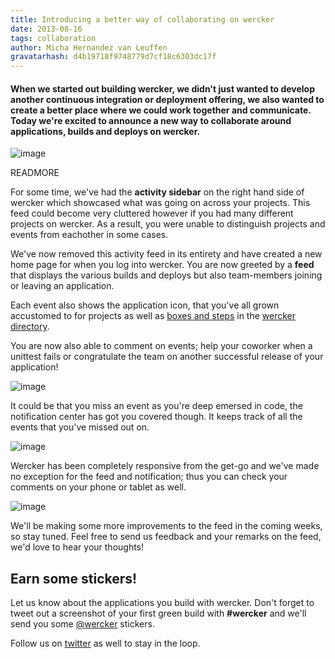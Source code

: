 ```yaml
---
title: Introducing a better way of collaborating on wercker
date: 2013-08-16
tags: collaboration
author: Micha Hernandez van Leuffen
gravatarhash: d4b19718f9748779d7cf18c6303dc17f
---
```


<h4 class="subheader">
When we started out building wercker, we didn't just wanted to develop another continuous integration or deployment offering, we also wanted to create a better place where we could work together and communicate. Today we're excited to announce a new way to collaborate around applications, builds and deploys on wercker.
</h4>

![image](http://f.cl.ly/items/0A2A3r0n1I2j2x2p3f06/Screen%20Shot%202013-08-16%20at%203.06.18%20PM.png)

READMORE

For some time, we've had the **activity sidebar** on the right hand side of wercker which showcased what was going on across your projects. This feed could become very cluttered however if you had many different projects on wercker. As a result, you were unable to distinguish projects and events from eachother in some cases.

We've now removed this activity feed in its entirety and have created a new home page for when you log into wercker. You are now greeted by a **feed** that displays the various builds and deploys but also team-members joining or leaving an application.

Each event also shows the application icon, that you've all grown accustomed to for projects as well as [boxes and steps](http://blog.wercker.com/2013/07/22/Announcing-the-Open-Delivery-platform.html) in the [wercker directory](http://app.wercker.com/#explore).

You are now also able to comment on events; help your coworker when a unittest fails or congratulate the team on another successful release of your application!

![image](http://f.cl.ly/items/1b1S3i3E232r0C0T1y2z/Screen%20Shot%202013-08-16%20at%201.44.56%20PM.png)

It could be that you miss an event as you're deep emersed in code, the notification center has got you covered though. It keeps track of all the events that you've missed out on.

![image](http://f.cl.ly/items/2F1r1W0q3T1a193G2y2v/Screen%20Shot%202013-08-16%20at%202.01.37%20PM.png)

Wercker has been completely responsive from the get-go and we've made no exception for the feed and notification; thus you can check your comments on your phone or tablet as well.

![image](http://f.cl.ly/items/0N0v1T1F3y3H2W2N322D/cid%3A18986a66-4f55-4f51-8f9d-196d1d9d1cd3.png)

We'll be making some more improvements to the feed in the coming weeks, so stay tuned. Feel free to send us feedback and your remarks on the feed, we'd love to hear your thoughts!

## Earn some stickers!

Let us know about the applications you build with wercker. Don't forget to tweet out a screenshot of your first green build with **#wercker** and we'll send you some [@wercker](http://twitter.com/wercker) stickers.

Follow us on [twitter](http://twitter.com/wercker) as well to stay in the loop.

